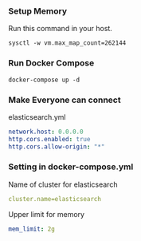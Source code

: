 

### Setup Memory
Run this command in your host.
```
sysctl -w vm.max_map_count=262144
```

### Run Docker Compose
```
docker-compose up -d
```

### Make Everyone can connect
elasticsearch.yml

``` yml
network.host: 0.0.0.0
http.cors.enabled: true
http.cors.allow-origin: "*"
```

### Setting in docker-compose.yml

Name of cluster for elasticsearch

```yml
cluster.name=elasticsearch
```

Upper limit for memory

```yml
mem_limit: 2g
```

